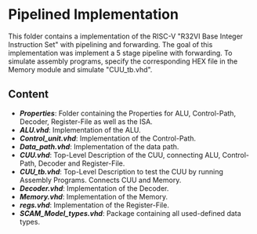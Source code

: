 # Pipelined Implementation
This folder contains a implementation of the RISC-V "R32VI Base Integer Instruction Set" with pipelining and forwarding. 
The goal of this implementation was implement a 5 stage pipeline with forwarding.
To simulate assembly programs, specify the corresponding HEX file in the Memory module and simulate "CUU_tb.vhd".

## Content
- **_Properties_**: Folder containing the Properties for ALU, Control-Path, Decoder, Register-File as well as the ISA.
- **_ALU.vhd_**: Implementation of the ALU.
- **_Control_unit.vhd_**: Implementation of the Control-Path.
- **_Data_path.vhd_**: Implementation of the data path.
- **_CUU.vhd_**: Top-Level Description of the CUU, connecting ALU, Control-Path, Decoder and Register-File.
- **_CUU_tb.vhd_**: Top-Level Description to test the CUU by running Assembly Programs. Connects CUU and Memory.
- **_Decoder.vhd_**: Implementation of the Decoder.
- **_Memory.vhd_**: Implementation of the Memory.
- **_regs.vhd_**: Implementation of the Register-File.
- **_SCAM_Model_types.vhd_**: Package containing all used-defined data types.
